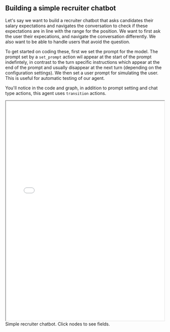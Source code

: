 ## Building a simple recruiter chatbot


Let's say we want to build a recruiter chatbot that asks candidates their salary expectations and navigates the conversation to check if these expectations are in line with the range for the position. We want to first ask the user their expecations, and navigate the conversation differently. We also want to be able to handle users that avoid the question.




To get started on coding these, first we set the prompt for the model. The prompt set by a `set_prompt` action wil appear at the start of the prompt indefintely, in contrast to the turn specific instructions which appear at the end of the prompt and usually disappear at the next turn (depending on the configuration settings). We then set a user prompt for simulating the user. This is useful for automatic testing of our agent.

You'll notice in the code and graph, in addition to prompt setting and chat type actions, this agent uses `transition` actions.







<iframe src="../agent_graphs/recruiter_chatbot/full_graph.html" width="100%" height="700px"></iframe>
Simple recruiter chatbot. Click nodes to see fields.